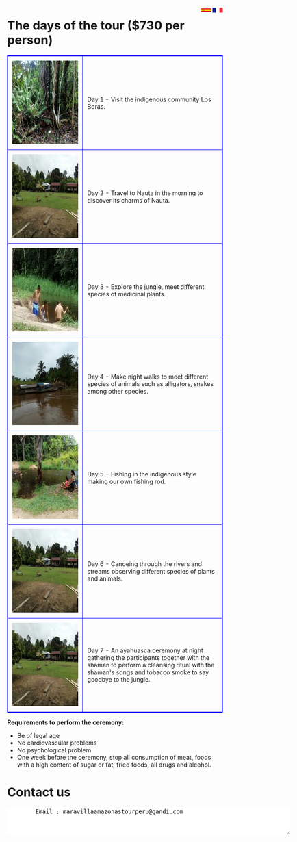 <style>  
table, th, td {  
  border: 1px solid blue;  
  border-collapse: collapse;  
}  
th, td {  
  padding: 10px;  
}  
</style>

<A HREF="index-fr"><IMG SRC="drapeau-fr-r.jpg" height="12" width="24" ALT="?" BORDER=0 ALIGN="right"></A>
<A HREF=""><IMG SRC="blanc.jpg" height="12" width="3" ALT="?" BORDER=0 ALIGN="right"></A>
<A HREF="index.html"><IMG SRC="bandera-sp.jpg" height="12" width="24" ALT="?" BORDER=0 ALIGN="right"></A>

# The days of the tour ($730 per person)

<table border="1">  
<tr><td width="35%"><IMG SRC="photo_291%4014-03-2022_16-39-18-a.jpg" height="195" width="260" middle ALT="" BORDER=0></td><td width="65%">Day 1 - Visit the indigenous community Los Boras.</td></tr>  
<tr><td><IMG SRC="photo_289%4014-03-2022_16-39-17_thumb.jpg" height="195" width="260" middle ALT="" BORDER=0></td><td>Day 2 - Travel to Nauta in the morning to discover its charms of Nauta.</td></tr>  
<tr><td><IMG SRC="photo_288%4014-03-2022_16-39-15-a.jpg" height="195" width="260" middle ALT="" BORDER=0></td><td>Day 3 - Explore the jungle, meet different species of medicinal plants.</td></tr>  
<tr><td><IMG SRC="photo_286%4014-03-2022_16-39-13_thumb.jpg" height="195" width="260" middle ALT="" BORDER=0></td><td>Day 4 - Make night walks to meet different species of animals such as alligators, snakes among other species.</td></tr>  
<tr><td><IMG SRC="photo_285%4014-03-2022_16-39-09_thumb.jpg" height="195" width="260" middle ALT="" BORDER=0></td><td>Day 5 - Fishing in the indigenous style making our own fishing rod.</td></tr>  
<tr><td><IMG SRC="photo_289%4014-03-2022_16-39-17_thumb.jpg" height="195" width="260" middle ALT="" BORDER=0></td><td>Day 6 - Canoeing through the rivers and streams observing different species of plants and animals.</td></tr> 
<tr><td><IMG SRC="photo_289%4014-03-2022_16-39-17_thumb.jpg" height="195" width="260" middle ALT="" BORDER=0></td><td>Day 7 - An ayahuasca ceremony at night gathering the participants together with the shaman to perform a cleansing ritual with the shaman's songs and tobacco smoke to say goodbye to the jungle.</td></tr> 
</table>


<b>Requirements to perform the ceremony:</b>

- Be of legal age
- No cardiovascular problems
- No psychological problem
- One week before the ceremony, stop all consumption of meat, foods with a high content of sugar or fat, fried foods, all drugs and alcohol.
	
	

	
# Contact us

<textarea STYLE="border-style: none;" cols=80 rows=4>
        Email : maravillaamazonastourperu@gandi.com

</textarea>
